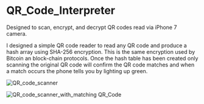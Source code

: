 # QR_Code_Interpreter
Designed to scan, encrypt, and decrypt QR codes read via iPhone 7 camera.

I designed a simple QR code reader to read any QR code and produce a hash array using SHA-256 encryption.  This is the same encryption used by Bitcoin an block-chain protocols.  Once the hash table has been created only scanning the original QR code will confirm the QR code matches and when a match occurs the phone tells you by lighting up green.


![QR_code_scanner](http://i.imgur.com/dMfG9pz.jpg)



![QR_code_scanner_with_matching QR_Code](http://i.imgur.com/IS3dBca.jpg)



